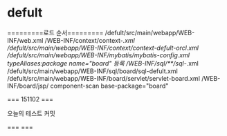# defult

=========로드 순서=========
/defult/src/main/webapp/WEB-INF/web.xml
	/WEB-INF/context/context-*.xml
		/defult/src/main/webapp/WEB-INF/context/context-defult-orcl.xml
			/defult/src/main/webapp/WEB-INF/mybatis/mybatis-config.xml
				typeAliases:package name="board" 등록
			/WEB-INF/sql/**/sql-*.xml
				/defult/src/main/webapp/WEB-INF/sql/board/sql-defult.xml
	/defult/src/main/webapp/WEB-INF/board/servlet/servlet-board.xml
		/WEB-INF/board/jsp/
		component-scan base-package="board"
		
=== 151102 ===

오늘의 테스트 커밋

=== ===